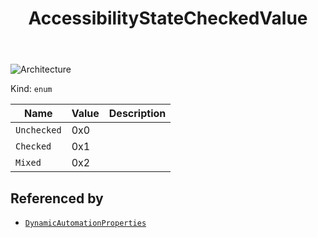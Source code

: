 ﻿---
id: AccessibilityStateCheckedValue
title: AccessibilityStateCheckedValue
---

![Architecture](https://img.shields.io/badge/architecture-old_only-yellow)

Kind: `enum`

| Name |  Value | Description |
|--|--|--|
|`Unchecked` | 0x0  |  |
|`Checked` | 0x1  |  |
|`Mixed` | 0x2  |  |

## Referenced by
- [`DynamicAutomationProperties`](DynamicAutomationProperties)

